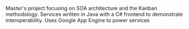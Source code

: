 Master's project focusing on SOA architecture and the Kanban methodology.  Services written in Java with a C# frontend to demonstrate interoperability.  Uses Google App Engine to power services
